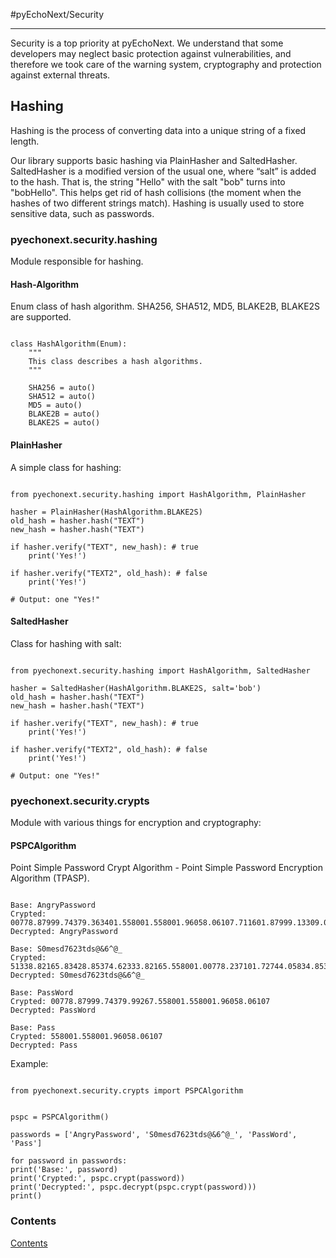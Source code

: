 #pyEchoNext/Security

---

Security is a top priority at pyEchoNext. We understand that some developers may neglect basic protection against vulnerabilities, and therefore we took care of the warning system, cryptography and protection against external threats.

## Hashing
Hashing is the process of converting data into a unique string of a fixed length.

Our library supports basic hashing via PlainHasher and SaltedHasher. SaltedHasher is a modified version of the usual one, where “salt” is added to the hash. That is, the string "Hello" with the salt "bob" turns into "bobHello". This helps get rid of hash collisions (the moment when the hashes of two different strings match). Hashing is usually used to store sensitive data, such as passwords.

### pyechonext.security.hashing
Module responsible for hashing.

#### Hash-Algorithm
Enum class of hash algorithm. SHA256, SHA512, MD5, BLAKE2B, BLAKE2S are supported.

<pre><code class='language-python'>
class HashAlgorithm(Enum):
	"""
	This class describes a hash algorithms.
	"""

	SHA256 = auto()
	SHA512 = auto()
	MD5 = auto()
	BLAKE2B = auto()
	BLAKE2S = auto()
</code></pre>

#### PlainHasher
A simple class for hashing:

<pre><code class='language-python'>
from pyechonext.security.hashing import HashAlgorithm, PlainHasher

hasher = PlainHasher(HashAlgorithm.BLAKE2S)
old_hash = hasher.hash("TEXT")
new_hash = hasher.hash("TEXT")

if hasher.verify("TEXT", new_hash): # true
	print('Yes!')

if hasher.verify("TEXT2", old_hash): # false
	print('Yes!')

# Output: one "Yes!"
</code></pre>

#### SaltedHasher
Class for hashing with salt:

<pre><code class='language-python'>
from pyechonext.security.hashing import HashAlgorithm, SaltedHasher

hasher = SaltedHasher(HashAlgorithm.BLAKE2S, salt='bob')
old_hash = hasher.hash("TEXT")
new_hash = hasher.hash("TEXT")

if hasher.verify("TEXT", new_hash): # true
	print('Yes!')

if hasher.verify("TEXT2", old_hash): # false
	print('Yes!')

# Output: one "Yes!"
</code></pre>

### pyechonext.security.crypts
Module with various things for encryption and cryptography:

#### PSPCAlgorithm
Point Simple Password Crypt Algorithm - Point Simple Password Encryption Algorithm (TPASP).

<pre><code class='language-bash'>
Base: AngryPassword
Crypted: 00778.87999.74379.363401.558001.558001.96058.06107.711601.87999.13309.07469.50075
Decrypted: AngryPassword

Base: S0mesd7623tds@&6^@_
Crypted: 51338.82165.83428.85374.62333.82165.558001.00778.237101.72744.05834.85374.53284.00778.558001.77588.39559.69024.19727
Decrypted: S0mesd7623tds@&6^@_

Base: PassWord
Crypted: 00778.87999.74379.99267.558001.558001.96058.06107
Decrypted: PassWord

Base: Pass
Crypted: 558001.558001.96058.06107
Decrypted: Pass
</code></pre>

Example:

<pre><code class='language-python'>
from pyechonext.security.crypts import PSPCAlgorithm


pspc = PSPCAlgorithm()

passwords = ['AngryPassword', 'S0mesd7623tds@&6^@_', 'PassWord', 'Pass']

for password in passwords:
print('Base:', password)
print('Crypted:', pspc.crypt(password))
print('Decrypted:', pspc.decrypt(pspc.crypt(password)))
print()
</code></pre>

### Contents

[Contents](/docs?name=pyechonext/index.md)

